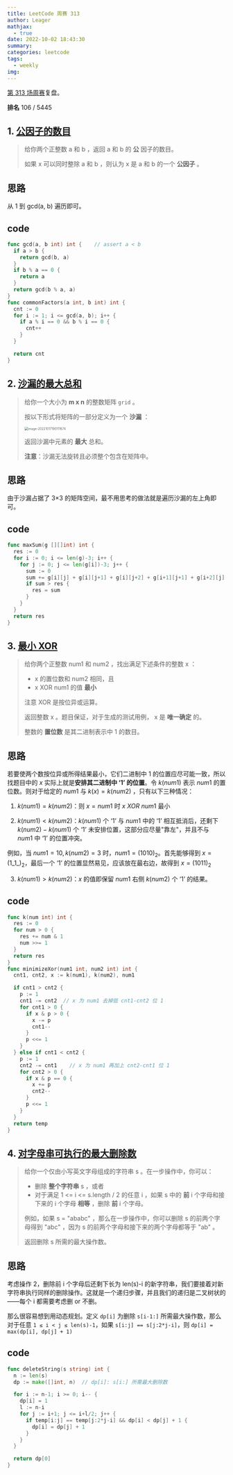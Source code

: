 ```yaml
---
title: LeetCode 周赛 313
author: Leager
mathjax:
  - true
date: 2022-10-02 18:43:30
summary:
categories: leetcode
tags:
  - weekly
img:
---
```


[第 313 场周赛](https://leetcode.cn/contest/weekly-contest-313/)复盘。

**排名** 106 / 5445

<!--more-->

## 1. [公因子的数目](https://leetcode.cn/problems/number-of-common-factors/)

> 给你两个正整数 a 和 b ，返回 a 和 b 的 **公** 因子的数目。
>
> 如果 x 可以同时整除 a 和 b ，则认为 x 是 a 和 b 的一个 **公因子** 。

## 思路

从 1 到 gcd(a, b) 遍历即可。

## code

```go 公因子的数目
func gcd(a, b int) int {	// assert a < b
  if a > b {
    return gcd(b, a)
  }
  if b % a == 0 {
    return a
  }
  return gcd(b % a, a)
}
func commonFactors(a int, b int) int {
  cnt := 0
  for i := 1; i <= gcd(a, b); i++ {
    if a % i == 0 && b % i == 0 {
      cnt++
    }
  }

  return cnt
}
```

## 2. [沙漏的最大总和](https://leetcode.cn/problems/maximum-sum-of-an-hourglass/)

> 给你一个大小为 **m x n** 的整数矩阵 `grid` 。
>
> 按以下形式将矩阵的一部分定义为一个 **沙漏** ：
>
> <img src="image-20221017190111674.png" alt="image-20221017190111674" style="zoom:50%;" />
>
>
> 返回沙漏中元素的 **最大** 总和。
>
> **注意**：沙漏无法旋转且必须整个包含在矩阵中。

## 思路

由于沙漏占据了 3×3 的矩阵空间，最不用思考的做法就是遍历沙漏的左上角即可。

## code

```go 沙漏的最大总和
func maxSum(g [][]int) int {
  res := 0
  for i := 0; i <= len(g)-3; i++ {
    for j := 0; j <= len(g[i])-3; j++ {
      sum := 0
      sum += g[i][j] + g[i][j+1] + g[i][j+2] + g[i+1][j+1] + g[i+2][j] + g[i+2][j+1] + g[i+2][j+2]
      if sum > res {
        res = sum
      }
    }
  }
  return res
}
```

## 3. [最小 XOR](https://leetcode.cn/problems/minimize-xor/)

> 给你两个正整数 num1 和 num2 ，找出满足下述条件的整数 x ：
>
> - x 的置位数和 num2 相同，且
> - x XOR num1 的值 **最小**
>
> 注意 XOR 是按位异或运算。
>
> 返回整数 x 。题目保证，对于生成的测试用例， x 是 **唯一确定** 的。
>
> 整数的 **置位数** 是其二进制表示中 1 的数目。
>

## 思路

若要使两个数按位异或所得结果最小，它们二进制中 1 的位置应尽可能一致，所以找题目中的 $x$ 实际上就是**安排其二进制中 ‘1’ 的位置**。令 $k(num1)$ 表示 $num1$ 的置位数。则对于给定的 $num1$ 与 $k(x) = k(num2)$ ，只有以下三种情况：

1. $k(num1) = k(num2)$：则 $x=num1$ 时 $x\ XOR\ num1$ 最小

2. $k(num1) < k(num2)$：$k(num1)$ 个 ‘1’ 与 $num1$ 中的 ‘1’ 相互抵消后，还剩下 $k(num2) - k(num1)$ 个 ‘1’ 未安排位置，这部分应尽量"靠左"，并且不与 $num1$ 中 ‘1’ 的位置冲突。

  例如，当 $num1=10, k(num2)=3$ 时，$num1=(1010)_2$。首先能够得到 $x=(1\_1\_)_2$，最后一个 ‘1’ 的位置显然易见，应该放在最右边，故得到 $x = (1011)_2$

3. $k(num1) > k(num2)$：$x$ 的值即保留 $num1$ 右侧 $k(num2)$ 个 ‘1’ 的结果。

## code

```go 最小 XOR
func k(num int) int {
  res := 0
  for num > 0 {
    res += num & 1
    num >>= 1
  }
  return res
}
func minimizeXor(num1 int, num2 int) int {
  cnt1, cnt2, x := k(num1), k(num2), num1

  if cnt1 > cnt2 {
    p := 1
    cnt1 -= cnt2  // x 为 num1 去掉低 cnt1-cnt2 位 1
    for cnt1 > 0 {
      if x & p > 0 {
        x -= p
        cnt1--
      }
      p <<= 1
    }
  } else if cnt1 < cnt2 {
    p := 1
    cnt2 -= cnt1	// x 为 num1 再加上 cnt2-cnt1 位 1
    for cnt2 > 0 {
      if x & p == 0 {
        x += p
        cnt2--
      }
      p <<= 1
    }
  }
  return temp
}
```

## 4. [对字母串可执行的最大删除数](https://leetcode.cn/problems/maximum-deletions-on-a-string/)

> 给你一个仅由小写英文字母组成的字符串 s 。在一步操作中，你可以：
>
> - 删除 **整个字符串** s ，或者
> - 对于满足 1 <= i <= s.length / 2 的任意 i ，如果 s 中的 **前** i 个字母和接下来的 i 个字母 **相等** ，删除 **前** i 个字母。
>
> 例如，如果 s = "ababc" ，那么在一步操作中，你可以删除 s 的前两个字母得到 "abc" ，因为 s 的前两个字母和接下来的两个字母都等于 "ab" 。
>
> 返回删除 s 所需的最大操作数。
>

## 思路

考虑操作 2，删除前 i 个字母后还剩下长为 len(s)-i 的新字符串，我们要接着对新字符串执行同样的删除操作。这就是一个递归步骤，并且我们的递归是二叉树状的——每个 i 都需要考虑删 or 不删。

那么很容易想到用动态规划。定义 `dp[i]` 为删除 `s[i-1:]` 所需最大操作数，那么对于任意 `1 ≤ i < j ≤ len(s)-1`，如果 `s[i:j] == s[j:2*j-i]`，则 `dp[i] = max(dp[i], dp[j] + 1)`

## code

```go 对字母串可执行的最大删除数
func deleteString(s string) int {
  n := len(s)
  dp := make([]int, n)  // dp[i]: s[i:] 所需最大删除数

  for i := n-1; i >= 0; i-- {
    dp[i] = 1
    l := n-i
    for j := i+1; j <= i+l/2; j++ {
      if temp[i:j] == temp[j:2*j-i] && dp[i] < dp[j] + 1 {
        dp[i] = dp[j] + 1
      }
    }
  }

  return dp[0]
}
```
